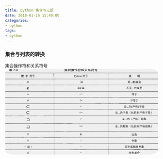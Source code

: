 ```yaml
---
title: python 集合与元组
date: 2018-01-26 15:40:00
categories:
- python
tags:
- python
---
```


### 集合与列表的转换
集合操作符和关系符号  
![集合操作符](/images/04.jpg)
